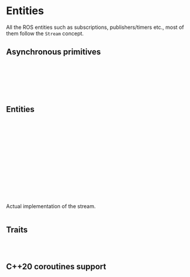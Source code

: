 # Entities 

All the ROS entities such as subscriptions, publishers/timers etc., most of them follow the `Stream` concept.

## Asynchronous primitives 

```{doxygenstruct} icey::Result
```
```{doxygenstruct} icey::Nothing
```

```{doxygenclass} icey::Stream
```

```{doxygenclass} icey::Promise
```


```{doxygentypedef} icey::Clock
```
```{doxygentypedef} icey::Time
```
```{doxygentypedef} icey::Duration
```

## Entities 

```{doxygenstruct} icey::ParameterStream
```

```{doxygenstruct} icey::ValueOrParameter
```

```{doxygenstruct} icey::Interval
```
```{doxygenstruct} icey::Set
```
```{doxygenstruct} icey::Validator
```

```{doxygenstruct} icey::SubscriptionStream
```
```{doxygenstruct} icey::TimerStream
```
```{doxygenstruct} icey::TimerImpl
```


```{doxygenstruct} icey::PublisherStream
```

```{doxygenstruct} icey::ServiceStream
```

```{doxygenstruct} icey::ServiceClient
```

```{doxygenstruct} icey::TransformSubscriptionStream
```

```{doxygenstruct} icey::TransformBuffer
```

```{doxygenstruct} icey::TransformPublisherStream
```

```{doxygenclass} icey::StreamImplDefault
```

```{doxygenstruct} icey::WithDefaults
```

Actual implementation of the stream.

```{doxygenclass} icey::impl::Stream
```

## Traits 
```{doxygentypedef} icey::ErrorOf
```
```{doxygentypedef} icey::ValueOf
```
```{doxygentypedef} icey::MessageOf
```

## C++20 coroutines support 

```{doxygenstruct} icey::Awaiter
```
